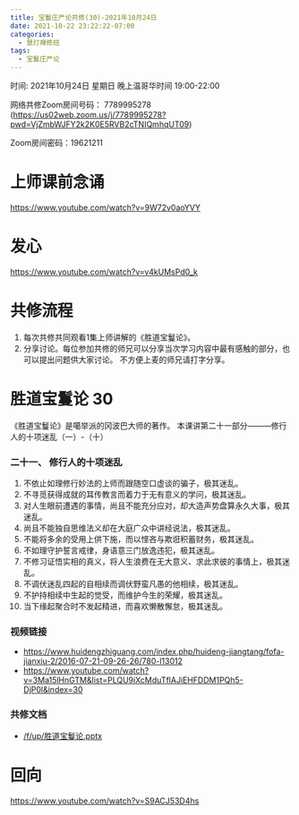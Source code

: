 ```yaml
---
title: 宝鬘庄严论共修(30)-2021年10月24日
date: 2021-10-22 23:22:22-07:00
categories:
  - 慧灯禅修班
tags:
  - 宝鬘庄严论
---
```

<!--StartFragment-->

时间: 2021年10月24日 星期日 晚上温哥华时间 19:00-22:00

网络共修Zoom房间号码： 7789995278 (<https://us02web.zoom.us/j/7789995278?pwd=VjZmbWJFY2k2K0E5RVB2cTNIQmhqUT09>)

Zoom房间密码：19621211

# 上师课前念诵

<https://www.youtube.com/watch?v=9W72v0aoYVY>

# 发心

<https://www.youtube.com/watch?v=v4kUMsPd0_k>

# 共修流程

1. 每次共修共同观看1集上师讲解的《胜道宝鬘论》。
2. 分享讨论。每位参加共修的师兄可以分享当次学习内容中最有感触的部分，也可以提出问题供大家讨论。 不方便上麦的师兄请打字分享。

# 胜道宝鬘论 30

《胜道宝鬘论》是噶举派的冈波巴大师的著作。 本课讲第二十一部分———修行人的十项迷乱（一）-（十）

### 二十一、 修行人的十项迷乱

1. 不依止如理修行妙法的上师而跟随空口虚谈的骗子，极其迷乱。
2. 不寻觅获得成就的耳传教言而着力于无有意义的学问，极其迷乱。
3. 对人生眼前遭遇的事情，尚且不能充分应对，却大造声势盘算永久大事，极其迷乱。
4. 尚且不能独自思维法义却在大庭广众中讲经说法，极其迷乱。
5. 不能将多余的受用上供下施，而以悭吝与欺诳积蓄财务，极其迷乱。
6. 不如理守护誓言戒律，身语意三门放逸违犯，极其迷乱。
7. 不修习证悟实相的真义，将人生浪费在无大意义、求此求彼的事情上，极其迷乱。
8. 不调伏迷乱四起的自相续而调伏野蛮凡愚的他相续，极其迷乱。
9. 不护持相续中生起的觉受，而维护今生的荣耀，极其迷乱。
10. 当下缘起聚合时不发起精进，而喜欢懒散懈怠，极其迷乱。

### 视频链接

* <https://www.huidengzhiguang.com/index.php/huideng-jiangtang/fofa-jianxiu-2/2016-07-21-09-26-26/780-l13012>
* <https://www.youtube.com/watch?v=3Ma15lHnGTM&list=PLQU9iXcMduTflAJiEHFDDM1PQh5-DjP0l&index=30>

### 共修文档

* [/f/up/胜道宝鬘论.pptx](https://huidengvan.netlify.app/f/up/%E8%83%9C%E9%81%93%E5%AE%9D%E9%AC%98%E8%AE%BA.pptx)

# 回向

<https://www.youtube.com/watch?v=S9ACJ53D4hs>

<!--EndFragment-->